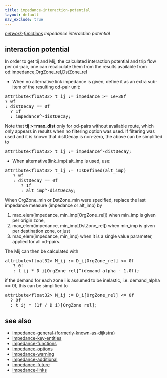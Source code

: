 ```yaml
---
title: impedance-interaction-potential
layout: default
nav_exclude: true
---
```

*[network-functions](network-functions) Impedance interaction potential*

## interaction potential

In order to get tij and Mij, the calculated interaction potential and trip flow per od-pair, one can recalculate them from the results available from od:impedance,OrgZone_rel,DstZone_rel

- When no alternative link impedance is given, define it as an extra sub-item of the resulting od-pair unit:

<pre>
attribute&lt;float32&gt; t_ij := impedance >= 1e+38f
? 0f
: distDecay == 0f
  ? 1f
  : impedance^-distDecay;
</pre>

Note that <B>tij \>=max_dist</B> only for od-pairs without available route, which only appears in results when no filtering option was used. If
filtering was used and it is known that distDecay is non-zero, the above can be simplified to 

<pre>
attribute&lt;float32&gt; t_ij := impedance^-distDecay;
</pre>

- When alternative(link_imp):alt_imp is used, use:

<pre>
attribute&lt;float32&gt; t_ij := !IsDefined(alt_imp)
   ? 0f
   : distDecay == 0f
      ? 1f
      : alt_imp^-distDecay;
</pre>

When OrgZone_min or DstZone_min were specified, replace the last impedance measure (impedance or alt_imp) by

1.  max_elem(impedance, min_imp[OrgZone_rel]) when min_imp is given per origin zone,
2.  max_elem(impedance, min_imp[DstZone_rel]) when min_imp is given per destination zone, or just
3.  max_elem(impedance, min_imp) when it is a single value parameter, applied for all od-pairs.

The Mij can then be calculated with

<pre>
attribute&lt;float32&gt; M_ij := D_i[OrgZone_rel] <= 0f
   ? 0f
   : t_ij * D_i[OrgZone_rel]^(demand_alpha - 1.0f);
</pre>

if the demand for each zone i is assumed to be inelastic, i.e. demand_alpha == 0f, this can be simplified to

<pre>
attribute&lt;float32&gt; M_ij := D_i[OrgZone_rel] <= 0f
  ? 0f
  : t_ij * (1f / D_i)[OrgZone_rel];
</pre>

## see also

- [impedance-general-(formerly-known-as-dijkstra)](impedance-general-(formerly-known-as-dijkstra))
- [impedance-key-entities](impedance-key-entities)
- [impedance-functions](impedance-functions)
- [impedance-options](impedance-options)
- [impedance-warning](impedance-warning)
- [impedance-additional](impedance-additional)
- [impedance-future](impedance-future)
- [impedance-links](impedance-links)